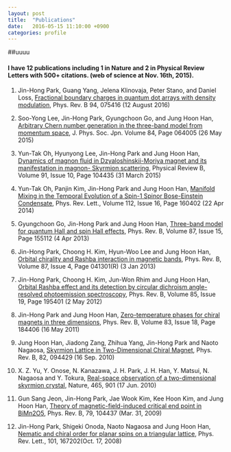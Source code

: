 ```yaml
---
layout: post
title:  "Publications"
date:   2016-05-15 11:10:00 +0900
categories: profile
---
```


##uuuu

#### I have 12 publications including 1 in Nature and 2 in Physical Review Letters with 500+ citations. (web of science at Nov. 16th, 2015).


1.  Jin-Hong Park, Guang Yang, Jelena Klinovaja, Peter Stano, and Daniel Loss, [Fractional boundary charges in quantum dot arrays with density modulation](http://journals.aps.org/prb/abstract/10.1103/PhysRevB.94.075416), Phys. Rev. B 94, 075416 (12 August 2016)


1.  Soo-Yong Lee,  Jin-Hong Park, Gyungchoon Go, and Jung Hoon Han, [Arbitrary Chern number generation in the three-band model from momentum space](http://journals.jps.jp/doi/abs/10.7566/JPSJ.84.064005), J. Phys. Soc. Jpn. Volume 84, Page 064005 (26 May 2015)

1.  Yun-Tak Oh, Hyunyong Lee, Jin-Hong Park and Jung Hoon Han, [Dynamics of magnon fluid in Dzyaloshinskii-Moriya magnet and its manifestation in magnon- Skyrmion scattering](http://journals.aps.org/prb/abstract/10.1103/PhysRevB.91.104435), Physical Review B, Volume 91, Issue 10, Page 104435 (31 March 2015)

1.    Yun-Tak Oh, Panjin Kim, Jin-Hong Park and Jung Hoon Han, [Manifold Mixing in the Temporal Evolution of a Spin-1 Spinor Bose-Einstein Condensate](http://journals.aps.org/prl/abstract/10.1103/PhysRevLett.112.160402), Phys. Rev. Lett., Volume 112, Issue 16, Page 160402 (22 Apr 2014)

1.    Gyungchoon Go, Jin-Hong Park and Jung Hoon Han, [Three-band model for quantum Hall and spin Hall effects](http://journals.aps.org/prb/abstract/10.1103/PhysRevB.87.155112), Phys. Rev. B, Volume 87, Issue 15, Page 155112 (4 Apr 2013)

1.    Jin-Hong Park, Choong H. Kim, Hyun-Woo Lee and Jung Hoon Han, [Orbital chirality and Rashba interaction in magnetic bands](http://journals.aps.org/prb/abstract/10.1103/PhysRevB.87.041301), Phys. Rev. B, Volume 87, Issue 4, Page 041301(R) (3 Jan 2013)

1.   Jin-Hong Park, Choong H. Kim, Jun-Won Rhim and Jung Hoon Han, [Orbital Rashba effect and its detection by circular dichroism angle-resolved photoemission spectroscopy](http://journals.aps.org/prb/abstract/10.1103/PhysRevB.85.195401), Phys. Rev. B, Volume 85, Issue 19, Page 195401 (2 May 2012)

1.   Jin-Hong Park and Jung Hoon Han, [Zero-temperature phases for chiral magnets in three dimensions](http://journals.aps.org/prb/abstract/10.1103/PhysRevB.83.184406), Phys. Rev. B, Volume 83, Issue 18, Page 184406 (16 May 2011)

1.    Jung Hoon Han, Jiadong Zang, Zhihua Yang, Jin-Hong Park and Naoto Nagaosa, [Skyrmion Lattice in Two-Dimensional Chiral Magnet](http://journals.aps.org/prb/abstract/10.1103/PhysRevB.82.094429), Phys. Rev. B, 82, 094429 (16 Sep. 2010)

1.   X. Z. Yu, Y. Onose, N. Kanazawa, J. H. Park, J. H. Han, Y. Matsui, N. Nagaosa and Y. Tokura, [Real-space observation of a two-dimensional skyrmion crystal](http://www.nature.com/nature/journal/v465/n7300/full/nature09124.html), Nature, 465, 901 (17 Jun. 2010)

1.    Gun Sang Jeon, Jin-Hong Park, Jae Wook Kim, Kee Hoon Kim, and Jung Hoon Han, [Theory of magnetic-field-induced critical end point in BiMn2O5](http://journals.aps.org/prb/abstract/10.1103/PhysRevB.79.104437), Phys. Rev. B, 79, 104437 (Mar. 31, 2009)

1.    Jin-Hong Park, Shigeki Onoda, Naoto Nagaosa and Jung Hoon Han, [Nematic and chiral order for planar spins on a triangular lattice](http://journals.aps.org/prl/abstract/10.1103/PhysRevLett.101.167202), Phys. Rev. Lett., 101, 167202(Oct. 17, 2008)
